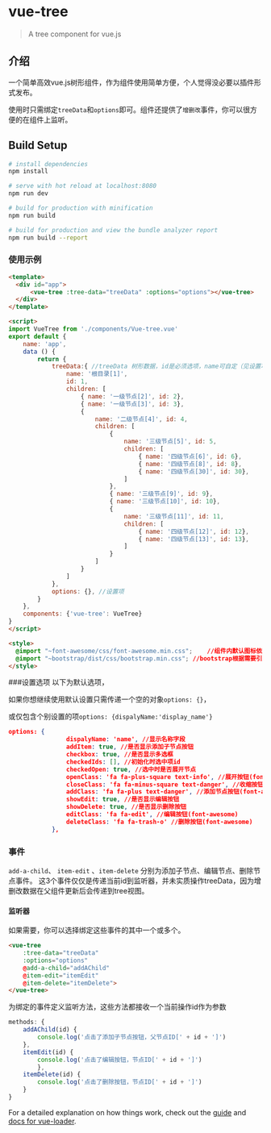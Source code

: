 # vue-tree

> A tree component for vue.js

## 介绍
一个简单高效vue.js树形组件，作为组件使用简单方便，个人觉得没必要以插件形式发布。

使用时只需绑定`treeData`和`options`即可。组件还提供了`增删改`事件，你可以很方便的在组件上监听。


## Build Setup

``` bash
# install dependencies
npm install

# serve with hot reload at localhost:8080
npm run dev

# build for production with minification
npm run build

# build for production and view the bundle analyzer report
npm run build --report
```

### 使用示例
```html
<template>
  <div id="app">
      <vue-tree :tree-data="treeData" :options="options"></vue-tree>
  </div>
</template>

<script>
import VueTree from './components/Vue-tree.vue'
export default {
    name: 'app',
    data () {
        return {
            treeData:{ //treeData 树形数据，id是必须选项，name可自定（见设置项）
                name: '根目录[1]',
                id: 1,
                children: [
                    { name: '一级节点[2]', id: 2},
                    { name: '一级节点[3]', id: 3},
                    {
                        name: '二级节点[4]', id: 4,
                        children: [
                            {
                                name: '三级节点[5]', id: 5,
                                children: [
                                    { name: '四级节点[6]', id: 6},
                                    { name: '四级节点[8]', id: 8},
                                    { name: '四级节点[30]', id: 30},
                                ]
                            },
                            { name: '三级节点[9]', id: 9},
                            { name: '三级节点[10]', id: 10},
                            {
                                name: '三级节点[11]', id: 11,
                                children: [
                                    { name: '四级节点[12]', id: 12},
                                    { name: '四级节点[13]', id: 13},
                                ]
                            }
                        ]
                    }
                ]
            },
            options: {}, //设置项
        }
    },
    components: {'vue-tree': VueTree}
}
</script>

<style>
  @import "~font-awesome/css/font-awesome.min.css";    //组件内默认图标依赖font-awesome图标库，如果你在options重新定义了图标可忽略
  @import "~bootstrap/dist/css/bootstrap.min.css"; //bootstrap根据需要引用
</style>

```
###设置选项
以下为默认选项，

如果你想继续使用默认设置只需传递一个空的对象`options: {}`，

或仅包含个别设置的项`options: {dispalyName:'display_name'}`
```json
options: {
                dispalyName: 'name', //显示名称字段
                addItem: true, //是否显示添加子节点按钮
                checkbox: true, //是否显示多选框
                checkedIds: [], //初始化时选中项id
                checkedOpen: true, //选中时是否展开节点
                openClass: 'fa fa-plus-square text-info', //展开按钮(font-awesome)
                closeClass: 'fa fa-minus-square text-danger', //收缩按钮(font-awesome)
                addClass: 'fa fa-plus text-danger', //添加节点按钮(font-awesome)
                showEdit: true, //是否显示编辑按钮
                showDelete: true, //是否显示删除按钮
                editClass: 'fa fa-edit', //编辑按钮(font-awesome)
                deleteClass: 'fa fa-trash-o' //删除按钮(font-awesome)
            },

```

### 事件
`add-a-child`、 `item-edit` 、`item-delete` 分别为添加子节点、编辑节点、删除节点事件。
这3个事件仅仅是传递当前id到监听器，并未实质操作treeData，因为增删改数据在父组件更新后会传递到tree视图。
#### 监听器
如果需要，你可以选择绑定这些事件的其中一个或多个。
```html
<vue-tree 
    :tree-data="treeData" 
    :options="options" 
    @add-a-child="addAChild" 
    @item-edit="itemEdit" 
    @item-delete="itemDelete">
</vue-tree>
```
为绑定的事件定义监听方法，这些方法都接收一个当前操作id作为参数
```js
methods: {
    addAChild(id) {
        console.log('点击了添加子节点按钮，父节点ID[' + id + ']')
    },
    itemEdit(id) {
        console.log('点击了编辑按钮，节点ID[' + id + ']')
        },
    itemDelete(id) {
        console.log('点击了删除按钮，节点ID[' + id + ']')
    }
}
```

For a detailed explanation on how things work, check out the [guide](http://vuejs-templates.github.io/webpack/) and [docs for vue-loader](http://vuejs.github.io/vue-loader).
